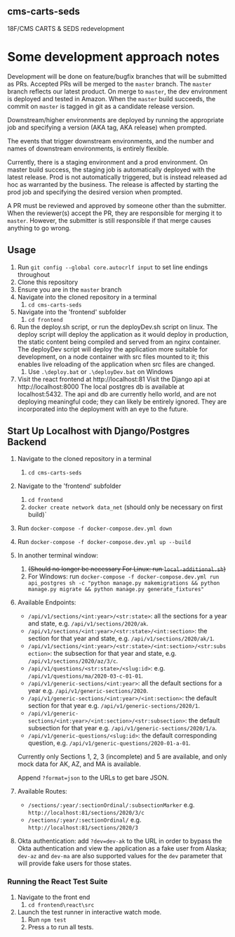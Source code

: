 ## cms-carts-seds

18F/CMS CARTS &amp; SEDS redevelopment

# Some development approach notes

Development will be done on feature/bugfix branches that will be submitted as PRs. Accepted PRs will be merged to the `master` branch. The `master` branch reflects our latest product. On merge to `master`, the dev environment is deployed and tested in Amazon. When the `master` build succeeds, the commit on `master` is tagged in git as a candidate release version.

Downstream/higher environments are deployed by running the appropriate job and specifying a version (AKA tag, AKA release) when prompted.

The events that trigger downstream environments, and the number and names of downstream environments, is entirely flexible.

Currently, there is a staging environment and a prod environment.
On master build success, the staging job is automatically deployed with the latest release.
Prod is not automatically triggered, but is instead released ad hoc as warranted by the business. The release is affected by starting the prod job and specifying the desired version when prompted.

A PR must be reviewed and approved by someone other than the submitter. When the reviewer(s) accept the PR, they are responsible for merging it to `master`. However, the submitter is still responsible if that merge causes anything to go wrong.

## Usage

1. Run `git config --global core.autocrlf input` to set line endings throughout
2. Clone this repository
3. Ensure you are in the `master` branch
4. Navigate into the cloned repository in a terminal
   1. `cd cms-carts-seds`
5. Navigate into the 'frontend' subfolder
   1. `cd frontend`
6. Run the deploy.sh script, or run the deployDev.sh script on linux. The deploy script will deploy the application as it would deploy in production, the static content being compiled and served from an nginx container. The deployDev script will deploy the application more suitable for development, on a node container with src files mounted to it; this enables live reloading of the application when src files are changed.
   1. Use `.\deploy.bat` or `.\deployDev.bat` on Windows
7. Visit the react frontend at http://localhost:81 Visit the Django api at http://localhost:8000 The local postgres db is available at localhost:5432. The api and db are currently hello world, and are not deploying meaningful code; they can likely be entirely ignored. They are incorporated into the deployment with an eye to the future.

## Start Up Localhost with Django/Postgres Backend

1. Navigate to the cloned repository in a terminal
   1. `cd cms-carts-seds`
2. Navigate to the 'frontend' subfolder
   1. `cd frontend`
   2.  `docker create network data_net` (should only be necessary on first build)`
3. Run `docker-compose -f docker-compose.dev.yml down`
4. Run `docker-compose -f docker-compose.dev.yml up --build`
5. In another terminal window:
   1. ~~(Should no longer be necessary For Linux: run `local-additional.sh`)~~
   2. For Windows: run `docker-compose -f docker-compose.dev.yml run api_postgres sh -c "python manage.py makemigrations && python manage.py migrate && python manage.py generate_fixtures"`
6. Available Endpoints:
    - `/api/v1/sections/<int:year>/<str:state>`: all the sections for a year and state, e.g. `/api/v1/sections/2020/ak`.
    - `/api/v1/sections/<int:year>/<str:state>/<int:section>`: the section for that year and state, e.g. `/api/v1/sections/2020/ak/1`.
    - `/api/v1/sections/<int:year>/<str:state>/<int:section>/<str:subsection>`: the subsection for that year and state, e.g. `/api/v1/sections/2020/az/3/c`.
    - `/api/v1/questions/<str:state>/<slug:id>`: e.g. `/api/v1/questions/ma/2020-03-c-01-01`.
    - `/api/v1/generic-sections/<int:year>`: all the default sections for a year e.g. `/api/v1/generic-sections/2020`.
    - `/api/v1/generic-sections/<int:year>/<int:section>`: the default section for that year e.g. `/api/v1/generic-sections/2020/1`.
    - `/api/v1/generic-sections/<int:year>/<int:section>/<str:subsection>`: the default subsection for that year e.g. `/api/v1/generic-sections/2020/1/a`.
    - `/api/v1/generic-questions/<slug:id>`: the default corresponding question, e.g. `/api/v1/generic-questions/2020-01-a-01`.

    Currently only Sections 1, 2, 3 (incomplete) and 5 are available, and only mock data for AK, AZ, and MA is available.

    Append `?format=json` to the URLs to get bare JSON.
7. Available Routes:
   - `/sections/:year/:sectionOrdinal/:subsectionMarker` e.g. `http://localhost:81/sections/2020/3/c`
   - `/sections/:year/:sectionOrdinal/` e.g. `http://localhost:81/sections/2020/3`
8. Okta authentication: add `?dev=dev-ak` to the URL in order to bypass the Okta authentication and view the application as a fake user from Alaska; `dev-az` and `dev-ma` are also supported values for the `dev` parameter that will provide fake users for those states.

### Running the React Test Suite

1. Navigate to the front end
   1. `cd frontend\react\src`
2. Launch the test runner in interactive watch mode.
   1. Run `npm test`
   2. Press `a` to run all tests.
